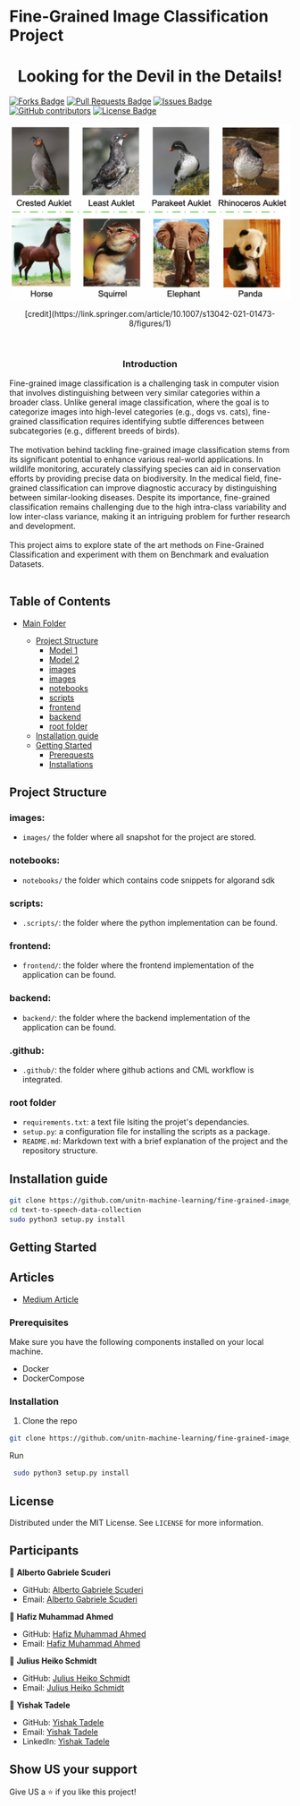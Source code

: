 # Fine-Grained Image Classification Project

<h1 align="center">Looking for the Devil in the Details!</h1>
<div>
<a href="https://github.com/unitn-machine-learning/fine-grained-image_classification/network/members"><img src="https://img.shields.io/github/forks/unitn-machine-learning/fine-grained-image_classification" alt="Forks Badge"/></a>
<a href="https://github.com/unitn-machine-learning/fine-grained-image_classification/pulls"><img src="https://img.shields.io/github/issues-pr/unitn-machine-learning/fine-grained-image_classification" alt="Pull Requests Badge"/></a>
<a href="https://github.com/unitn-machine-learning/fine-grained-image_classification/issues"><img src="https://img.shields.io/github/issues/unitn-machine-learning/fine-grained-image_classification" alt="Issues Badge"/></a>
<a href="https://github.com/unitn-machine-learning/fine-grained-image_classification/graphs/contributors"><img alt="GitHub contributors" src="https://img.shields.io/github/contributors/unitn-machine-learning/fine-grained-image_classification?color=2b9348"></a>
<a href="https://github.com/unitn-machine-learning/fine-grained-image_classification/blob/main/LICENSE"><img src="https://img.shields.io/github/license/unitn-machine-learning/fine-grained-image_classification" alt="License Badge"/></a>
</div>


</br>



<img src="images/FGIC.png" name="">
<p align="center">
[credit](https://link.springer.com/article/10.1007/s13042-021-01473-8/figures/1)
</p>
<br />
<p align="center">
  <h3 align="center">Introduction</h3>

  <p align="left">
    Fine-grained image classification is a challenging task in computer vision that involves distinguishing between very similar categories within a broader class. Unlike general image classification, where the goal is to categorize images into high-level categories (e.g., dogs vs. cats), fine-grained classification requires identifying subtle differences between subcategories (e.g., different breeds of birds).
    <br />
    <br />
    The motivation behind tackling fine-grained image classification stems from its significant potential to enhance various real-world applications. In wildlife monitoring, accurately classifying species can aid in conservation efforts by providing precise data on biodiversity. 
    In the medical field, fine-grained classification can improve diagnostic accuracy by distinguishing between similar-looking diseases. Despite its importance, fine-grained classification remains challenging due to the high intra-class variability and low inter-class variance, making it an intriguing problem for further research and development.
    <br />
    <br />
    This project aims to explore state of the art methods on Fine-Grained Classification and experiment with them on Benchmark and evaluation Datasets.
    <!-- <a href=""><strong>Read More »</strong></a> -->
    <br />
    <br />
  </p>
</p>
<!-- <img src="images/kafka-airflow.jpg" style="float: left; width: 70%; margin-right: 1%; margin-bottom: 0.5em;"> -->






## Table of Contents

* [Main Folder](#Fine-Grained-Image-Classification)

  - [Project Structure](#project-structure)
    * [Model 1](#Model-1)
    * [Model 2](#Model-2)
    * [images](#images)
    * [images](#images)
    * [notebooks](#notebooks)
    * [scripts](#scripts)
    * [frontend](#frontend)
    * [backend](#backend)
    * [root folder](#root-folder)
  - [Installation guide](#installation-guide)
  - [Getting Started](#getting-started)
    * [Prerequests](*prerequests)
    * [Installations](*installations)


## Project Structure


### images:

- `images/` the folder where all snapshot for the project are stored.

### notebooks:

- `notebooks/` the folder which contains code snippets for algorand sdk

### scripts:

- `.scripts/`: the folder where the python implementation can be found.

### frontend:

- `frontend/`: the folder where the frontend implementation of the application can be found.

### backend:

- `backend/`: the folder where the backend implementation of the application can be found.

### .github:

- `.github/`: the folder where github actions and CML workflow is integrated.


### root folder

- `requirements.txt`: a text file lsiting the projet's dependancies.
- `setup.py`: a configuration file for installing the scripts as a package.
- `README.md`: Markdown text with a brief explanation of the project and the repository structure.


## Installation guide

```bash
git clone https://github.com/unitn-machine-learning/fine-grained-image_classification.git
cd text-to-speech-data-collection
sudo python3 setup.py install
```



<!-- GETTING STARTED -->
## Getting Started

## Articles
- [Medium Article](https://medium.com/dev-genius/data-engineering-text-to-speech-data-collection-with-kafka-airflow-and-spark-8745cb8d43f7)

### Prerequisites

Make sure you have the following components installed on your local machine.
* Docker
* DockerCompose
  
### Installation

1. Clone the repo
```bash
git clone https://github.com/unitn-machine-learning/fine-grained-image_classification.git
   ```
 Run
   ```bash
    sudo python3 setup.py install
   ```



<!-- LICENSE -->
## License

Distributed under the MIT License. See `LICENSE` for more information.



<!-- CONTACT -->
## Participants 


👤 **Alberto Gabriele Scuderi**

- GitHub: [Alberto Gabriele Scuderi](https://github.com/)
- Email: [Alberto Gabriele Scuderi](alberto.scuderi@studenti.unitn.it)


👤 **Hafiz Muhammad Ahmed**

- GitHub: [Hafiz Muhammad Ahmed](https://github.com/)
- Email: [Hafiz Muhammad Ahmed](hafizmuhammad.ahmed@studenti.unitn.it)


👤 **Julius Heiko Schmidt**

- GitHub: [Julius Heiko Schmidt](https://github.com/)
- Email: [Julius Heiko Schmidt](juliusheiko.schmidt@studenti.unitn.it)

👤 **Yishak Tadele**

- GitHub: [Yishak Tadele](https://github.com/isaaclucky)
- Email: [Yishak Tadele](yishaktadele.nigatu@studenti.unitn.it)
- LinkedIn: [Yishak Tadele](https://www.linkedin.com/in/yishak-tadele/)




## Show US your support

Give US a ⭐ if you like this project!
